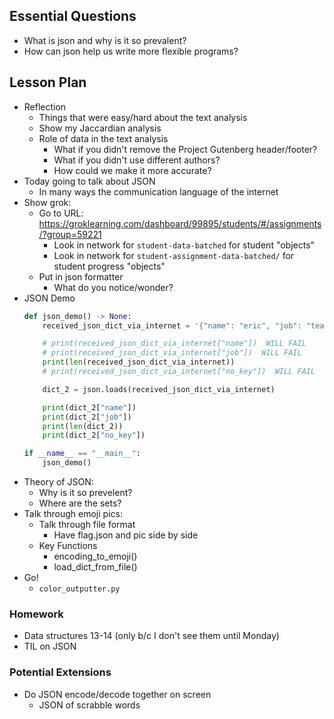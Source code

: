 ## Essential Questions

- What is json and why is it so prevalent?
- How can json help us write more flexible programs?

## Lesson Plan

- Reflection
    - Things that were easy/hard about the text analysis
    - Show my Jaccardian analysis
    - Role of data in the text analysis
        - What if you didn't remove the Project Gutenberg header/footer?
        - What if you didn't use different authors?
        - How could we make it more accurate?
- Today going to talk about JSON
    - In many ways the communication language of the internet
- Show grok: 
    - Go to URL: https://groklearning.com/dashboard/99895/students/#/assignments/?group=59221
        - Look in network for `student-data-batched` for student "objects"
        - Look in network for `student-assignment-data-batched/` for student progress "objects"
    - Put in json formatter
        - What do you notice/wonder?
- JSON Demo
    ```python
    def json_demo() -> None:
        received_json_dict_via_internet = '{"name": "eric", "job": "teacher"}'

        # print(received_json_dict_via_internet["name"])  WILL FAIL
        # print(received_json_dict_via_internet["job"])  WILL FAIL
        print(len(received_json_dict_via_internet))
        # print(received_json_dict_via_internet["no_key"])  WILL FAIL

        dict_2 = json.loads(received_json_dict_via_internet)

        print(dict_2["name"])
        print(dict_2["job"])
        print(len(dict_2))
        print(dict_2["no_key"])

    if __name__ == "__main__":
        json_demo()
    ```
- Theory of JSON:
    - Why is it so prevelent?
    - Where are the sets?
- Talk through emoji pics:
    - Talk through file format
        - Have flag.json and pic side by side
    - Key Functions
        - encoding_to_emoji()
        - load_dict_from_file()
- Go!
    - `color_outputter.py`

### Homework

- Data structures 13-14 (only b/c I don't see them until Monday)
- TIL on JSON

### Potential Extensions

- Do JSON encode/decode together on screen
    - JSON of scrabble words